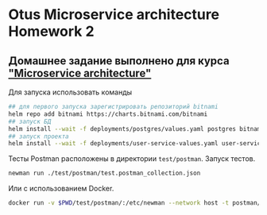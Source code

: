 # Otus Microservice architecture Homework 2

## Домашнее задание выполнено для курса ["Microservice architecture"](https://otus.ru/lessons/microservice-architecture/)

Для запуска использовать команды

```bash
## для первого запуска зарегистрировать репозиторий bitnami
helm repo add bitnami https://charts.bitnami.com/bitnami
## запуск БД
helm install --wait -f deployments/postgres/values.yaml postgres bitnami/postgresql
## запуск проекта
helm install --wait -f deployments/user-service-values.yaml user-service ./deployments/user-service
```

Тесты Postman расположены в директории `test/postman`. Запуск тестов.

```bash
newman run ./test/postman/test.postman_collection.json
```

Или с использованием Docker.

```bash
docker run -v $PWD/test/postman/:/etc/newman --network host -t postman/newman:alpine run test.postman_collection.json
```
